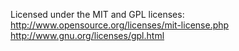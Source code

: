  Licensed under the MIT and GPL licenses:
 http://www.opensource.org/licenses/mit-license.php
 http://www.gnu.org/licenses/gpl.html